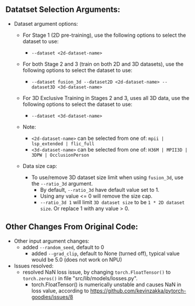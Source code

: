 ## Datatset Selection Arguments:

- Dataset argument options:
  - For Stage 1 (2D pre-training), use the following options to select the dataset to use:
    - `--dataset <2d-dataset-name>`

  - For both Stage 2 and 3 (train on both 2D and 3D datasets), use the following options to select the dataset to use:
    - `--dataset fusion_3d --dataset2D <2d-dataset-name> --dataset3D <3d-dataset-name>`

  - For 3D Exclusive Training in Stages 2 and 3, uses all 3D data, use the following options to select the dataset to use:
    - `--dataset <3d-dataset-name>`

  - Note:
    - `<2d-dataset-name>` can be selected from one of: `mpii | lsp_extended | flic_full`
    - `<3d-dataset-name>` can be selected from one of: `H36M | MPII3D | 3DPW | OcclusionPerson`
  
  - Data size cap:
    - To use/remove 3D dataset size limit when using `fusion_3d`, use the `--ratio_3d` argument.
      - By default, `--ratio_3d` have default value set to 1. 
      - Using any value <= 0 will remove the size cap.
      - `--ratio_3d 1` will limit `3D dataset size` to be `1 * 2D dataset size`. Or replace 1 with any value > 0.

## Other Changes From Original Code:

- Other input argument changes:
  - added `--random_seed`, default to 0
    - added `--grad_clip`, default to None (turned off), typical value would be 5.0 (does not work on NPU)
- Issues resolved:
  - resolved NaN loss issue, by changing `torch.FloatTensor()` to `torch.zeros()` in file "src/lib/models/losses.py".
    - torch.FloatTensor() is numerically unstable and causes NaN in loss value, according to https://github.com/kevinzakka/pytorch-goodies/issues/8
